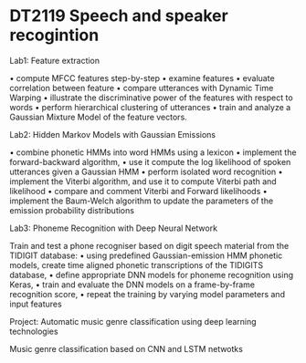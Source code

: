 # DT2119 Speech and speaker recogintion
 
Lab1: Feature extraction

• compute MFCC features step-by-step
• examine features
• evaluate correlation between feature
• compare utterances with Dynamic Time Warping
• illustrate the discriminative power of the features with respect to words 
• perform hierarchical clustering of utterances 
• train and analyze a Gaussian Mixture Model of the feature vectors. 

Lab2: Hidden Markov Models with Gaussian Emissions

•	combine phonetic HMMs into word HMMs using a lexicon 
• implement the forward-backward algorithm, 
• use it compute the log likelihood of spoken utterances given a Gaussian HMM 
• perform isolated word recognition 
•	implement the Viterbi algorithm, and use it to compute Viterbi path and likelihood 
•	compare and comment Viterbi and Forward likelihoods 
•	implement the Baum-Welch algorithm to update the parameters of the emission probability distributions 

Lab3: Phoneme Recognition with Deep Neural Network

Train and test a phone recogniser based on digit speech material from the TIDIGIT database: 
•	using predefined Gaussian-emission HMM phonetic models, create time aligned phonetic transcriptions of the TIDIGITS database, 
•	define appropriate DNN models for phoneme recognition using Keras, 
•	train and evaluate the DNN models on a frame-by-frame recognition score, 
•	repeat the training by varying model parameters and input features 

Project:	Automatic music genre classification using deep learning technologies

Music genre classification based on CNN and LSTM netwotks
